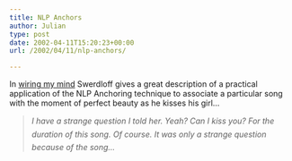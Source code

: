 ```yaml
---
title: NLP Anchors
author: Julian
type: post
date: 2002-04-11T15:20:23+00:00
url: /2002/04/11/nlp-anchors/

---
```

In [wiring my mind][1] Swerdloff gives a great description of a practical application of the NLP Anchoring technique to associate a particular song with the moment of perfect beauty as he kisses his girl&#8230;

> _I have a strange question I told her. Yeah? Can I kiss you? For the duration of this song. Of course. It was only a strange question because of the song&#8230;_

 [1]: https://www.fictionsuits.com/archives/00000065.html